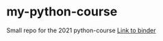 # my-python-course
Small repo for the 2021 python-course
[Link to binder](https://mybinder.org/v2/gh/LeonieMei/my-python-course/HEAD)
